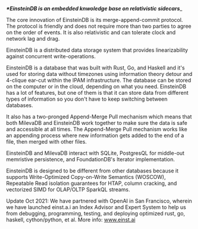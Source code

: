 ___****EinsteinDB is an embedded knwoledge base on relativistic sidecars***____

The core innovation of EinsteinDB is its merge-append-commit protocol. The protocol is friendly and does not require more than two parties to agree on the order of events. It is also relativistic and can tolerate clock and network lag and drag.

EinsteinDB is a distributed data storage system that provides linearizability against concurrent write-operations. 

EinsteinDB is a database that was built with Rust, Go, and Haskell and it's used for storing data without timezones using information theory detour and 4-clique ear-cut within the IPAM infrastructure. The database can be stored on the computer or in the cloud, depending on what you need. EinsteinDB has a lot of features, but one of them is that it can store data from different types of information so you don't have to keep switching between databases.

It also has a two-pronged Append-Merge Pull mechanism which means that both MilevaDB and EinsteinDB work together to make sure the data is safe and accessible at all times. The Append-Merge Pull mechanism works like an appending process where new information gets added to the end of a file, then merged with other files.

EinsteinDB and MilevaDB interact with SQLite, PostgresQL for middle-out memristive persistence, and FoundationDB's Iterator implementation.

EinsteinDB is designed to be different from other databases because it supports Write-Optimized Copy-on-Write Semantics (WOSCOW), Repeatable Read isolation guarantees for HTAP, column cracking, and vectorized SIMD for OLAP/OLTP SparkQL streams.

Update Oct 2021: We have partnered with OpenAI in San Francisco, wherein we have launched einst.a.i an Index Advisor and Expert System to help us from debugging, programming, testing, and deploying optimized rust, go, haskell, cython/python, et al. More info: www.einst.ai



